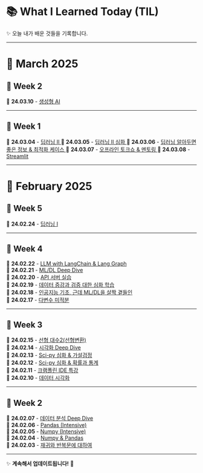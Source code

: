 # 📚 What I Learned Today (TIL)

✨ 오늘 내가 배운 것들을 기록합니다.

---

# 📅 **March 2025**  


## 📌 Week 2
📅 **24.03.10** - [ 생성형 AI ](https://github.com/100-hours-a-week/khloe-til/blob/main/MAR/2025-03-10.md)

---
## 📌 Week 1  

📅 **24.03.04** - [ 딥러닝 II ](https://github.com/100-hours-a-week/khloe-til/blob/main/MAR/2025-03-04.md)
📅 **24.03.05** - [ 딥러닝 II 심화 ](https://github.com/100-hours-a-week/khloe-til/blob/main/MAR/2025-03-05.md)
📅 **24.03.06** - [ 딥러닝 알아두면 좋은 정보 & 최적화 케이스 ](https://github.com/100-hours-a-week/khloe-til/blob/main/MAR/2025-03-06.md)
📅 **24.03.07** - [ 오프라인 토크쇼 & 멘토링  ](https://github.com/100-hours-a-week/khloe-til/blob/main/MAR/2025-03-07.md)
📅 **24.03.08** - [ Streamlit ](https://github.com/100-hours-a-week/khloe-til/blob/main/MAR/2025-03-08.md)

---

# 📅 **February 2025**  

## 📌 Week 5  

📅 **24.02.24** - [딥러닝 I](https://github.com/100-hours-a-week/khloe-til/blob/main/FEB/2025-02-24.md)  

---

## 📌 Week 4  

📅 **24.02.22** - [ LLM with LangChain & Lang Graph ](https://github.com/100-hours-a-week/khloe-til/blob/main/FEB/2025-02-22.md)  
📅 **24.02.21** - [ ML/DL Deep Dive ](https://github.com/100-hours-a-week/khloe-til/blob/main/FEB/2025-02-21.md)  
📅 **24.02.20** - [ API 서버 실습 ](https://github.com/100-hours-a-week/khloe-til/blob/main/FEB/2025-02-20.md)  
📅 **24.02.19** - [ 데이터 증강과 검증 대한 심화 학습 ](https://github.com/100-hours-a-week/khloe-til/blob/main/FEB/2025-02-19.md)  
📅 **24.02.18** - [ 인공지능 기초, 근데 ML/DL을 살짝 곁들인 ](https://github.com/100-hours-a-week/khloe-til/blob/main/FEB/2025-02-18.md)  
📅 **24.02.17** - [ 다변수 미적분 ](https://github.com/100-hours-a-week/khloe-til/blob/main/FEB/2025-02-17.md)  

---

## 📌 Week 3  

📅 **24.02.15** - [선형 대수2(선형변환)](https://github.com/100-hours-a-week/khloe-til/blob/main/FEB/2025-02-15.md)  
📅 **24.02.14** - [시각화 Deep Dive](https://github.com/100-hours-a-week/khloe-til/blob/main/FEB/2025-02-14.md)  
📅 **24.02.13** - [Sci-py 심화 & 가설검정](https://github.com/100-hours-a-week/khloe-til/blob/main/FEB/2025-02-13.md)  
📅 **24.02.12** - [Sci-py 심화 & 확률과 통계](https://github.com/100-hours-a-week/khloe-til/blob/main/FEB/2025-02-12.md)  
📅 **24.02.11** - [크램폴린 IDE 특강](https://github.com/100-hours-a-week/khloe-til/blob/main/FEB/2025-02-11.md)  
📅 **24.02.10** - [데이터 시각화](https://github.com/100-hours-a-week/khloe-til/blob/main/FEB/2025-02-10.md)  

---

## 📌 Week 2  

📅 **24.02.07** - [데이터 분석 Deep Dive](https://github.com/100-hours-a-week/khloe-til/blob/main/FEB/2025-02-07.md)  
📅 **24.02.06** - [Pandas (Intensive)](https://github.com/100-hours-a-week/khloe-til/blob/main/FEB/2025-02-06.md)  
📅 **24.02.05** - [Numpy (Intensive)](https://github.com/100-hours-a-week/khloe-til/blob/main/FEB/2025-02-05.md)  
📅 **24.02.04** - [ Numpy & Pandas ](https://github.com/100-hours-a-week/khloe-til/blob/main/FEB/2025-02-04.md)  
📅 **24.02.03** - [재귀와 반복문에 대하여](https://github.com/100-hours-a-week/khloe-til/blob/main/FEB/2025-02-03.md)  

---

✨ **계속해서 업데이트됩니다!** 🚀  
